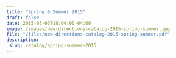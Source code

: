 ```yaml
---
title: "Spring & Summer 2015"
draft: false
date: 2015-03-03T18:04:00-04:00
image: /images/new-directions-catalog-2015-spring-summer.jpg
file: "/files/new-directions-catalog-2015-spring-summer.pdf"
description:
_slug: catalog/spring-summer-2015
---
```

